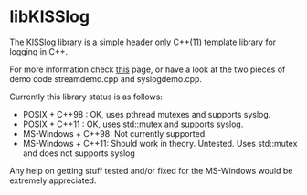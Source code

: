 libKISSlog
==========

The KISSlog library is a simple header only C++(11) template library for logging in C++. 

For more information check [this](http://pibara.github.com/libKISSlog/) page, or have a look at the
two pieces of demo code streamdemo.cpp and syslogdemo.cpp.

Currently this library status is as follows:

* POSIX + C++98 : OK, uses pthread mutexes and supports syslog.
* POSIX + C++11 : OK, uses std::mutex and supports syslog.
* MS-Windows + C++98: Not currently supported.
* MS-Windows + C++11: Should work in theory. Untested. Uses std::mutex and does not supports syslog

Any help on getting stuff tested and/or fixed for the MS-Windows would be extremely appreciated.
